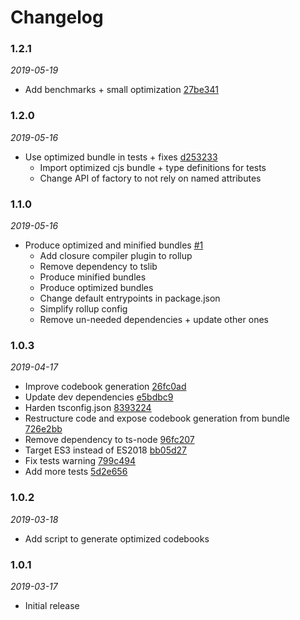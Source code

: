 # Changelog

### 1.2.1

*2019-05-19*

 - Add benchmarks + small optimization [27be341](https://github.com/remusao/tsmaz/commit/27be341fe3a91d36f464d8f91a9e995698a7a293)

### 1.2.0

*2019-05-16*

  - Use optimized bundle in tests + fixes [d253233](https://github.com/remusao/tsmaz/commit/d253233a9db418ee4c88df8aef8dfc95ca73735d)
    * Import optimized cjs bundle + type definitions for tests
    * Change API of factory to not rely on named attributes

### 1.1.0

*2019-05-16*

  - Produce optimized and minified bundles [#1](https://github.com/remusao/tsmaz/pull/1)
    * Add closure compiler plugin to rollup
    * Remove dependency to tslib
    * Produce minified bundles
    * Produce optimized bundles
    * Change default entrypoints in package.json
    * Simplify rollup config
    * Remove un-needed dependencies + update other ones

### 1.0.3

*2019-04-17*

  - Improve codebook generation [26fc0ad](https://github.com/remusao/tsmaz/commit/26fc0addcfebd95ab68afdcb1934e30fb56c847d)
  - Update dev dependencies [e5bdbc9](https://github.com/remusao/tsmaz/commit/e5bdbc9809dadea67c5f430253e54429e22b8974)
  - Harden tsconfig.json [8393224](https://github.com/remusao/tsmaz/commit/8393224f9bf4b69d04ab61f49c5775e691e6f0b4)
  - Restructure code and expose codebook generation from bundle [726e2bb](https://github.com/remusao/tsmaz/commit/726e2bbc1576f2c6122ae7d26f5a9298e513f344)
  - Remove dependency to ts-node [96fc207](https://github.com/remusao/tsmaz/commit/96fc2073dc953453b314442854cab3d531bb246e)
  - Target ES3 instead of ES2018 [bb05d27](https://github.com/remusao/tsmaz/commit/bb05d2774c1adc9d5ea542d13aa84b9297fd58b8)
  - Fix tests warning [799c494](https://github.com/remusao/tsmaz/commit/799c49495d54b9637fd059ae4df0550d24d4d48c)
  - Add more tests [5d2e656](https://github.com/remusao/tsmaz/commit/5d2e656f233a907cb685a1d42e8068219b89491a)

### 1.0.2

*2019-03-18*

  - Add script to generate optimized codebooks

### 1.0.1

*2019-03-17*

  - Initial release
